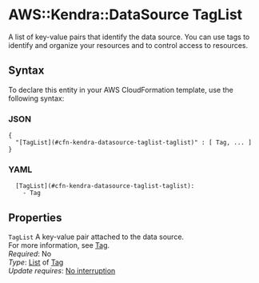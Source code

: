 # AWS::Kendra::DataSource TagList<a name="aws-properties-kendra-datasource-taglist"></a>

A list of key\-value pairs that identify the data source\. You can use tags to identify and organize your resources and to control access to resources\.

## Syntax<a name="aws-properties-kendra-datasource-taglist-syntax"></a>

To declare this entity in your AWS CloudFormation template, use the following syntax:

### JSON<a name="aws-properties-kendra-datasource-taglist-syntax.json"></a>

```
{
  "[TagList](#cfn-kendra-datasource-taglist-taglist)" : [ Tag, ... ]
}
```

### YAML<a name="aws-properties-kendra-datasource-taglist-syntax.yaml"></a>

```
  [TagList](#cfn-kendra-datasource-taglist-taglist): 
    - Tag
```

## Properties<a name="aws-properties-kendra-datasource-taglist-properties"></a>

`TagList`  <a name="cfn-kendra-datasource-taglist-taglist"></a>
A key\-value pair attached to the data source\.  
For more information, see [Tag](https://docs.aws.amazon.com/AWSCloudFormation/latest/UserGuide/aws-properties-resource-tags.html)\.  
*Required*: No  
*Type*: [List](#aws-properties-kendra-datasource-taglist) of [Tag](#aws-properties-kendra-datasource-taglist)  
*Update requires*: [No interruption](https://docs.aws.amazon.com/AWSCloudFormation/latest/UserGuide/using-cfn-updating-stacks-update-behaviors.html#update-no-interrupt)